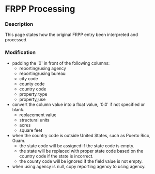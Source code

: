 # FRPP Processing
### Description
This page states how the original FRPP entry been interpreted and processed.     
### Modification
* padding the '0' in front of the following columns:
    * reporting/using agency
    * reporting/using bureau
    * city code
    * county code
    * country code
    * property_type
    * property_use
* convert the column value into a float value, '0.0' if not specified or blank.
    * replacement value
    * structural units
    * acres
    * square feet
* when the country code is outside United States, such as Puerto Rico, Guam.
    * the state code will be assigned if the state code is empty.
    * the state will be replaced with proper state code based on the country code if the state is incorrect.
    * the county code will be ignored if the field value is not empty.
* when using agency is null, copy reporting agency to using agency.